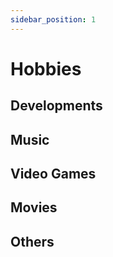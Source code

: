 ```yaml
---
sidebar_position: 1
---
```


# Hobbies

## Developments

## Music

## Video Games

## Movies

## Others

